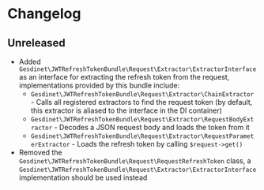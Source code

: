 # Changelog

## Unreleased

- Added `Gesdinet\JWTRefreshTokenBundle\Request\Extractor\ExtractorInterface` as an interface for extracting the refresh token from the request, implementations provided by this bundle include:
    - `Gesdinet\JWTRefreshTokenBundle\Request\Extractor\ChainExtractor` - Calls all registered extractors to find the request token (by default, this extractor is aliased to the interface in the DI container)
    - `Gesdinet\JWTRefreshTokenBundle\Request\Extractor\RequestBodyExtractor` - Decodes a JSON request body and loads the token from it
    - `Gesdinet\JWTRefreshTokenBundle\Request\Extractor\RequestParameterExtractor` - Loads the refresh token by calling `$request->get()`
- Removed the `Gesdinet\JWTRefreshTokenBundle\Request\RequestRefreshToken` class, a `Gesdinet\JWTRefreshTokenBundle\Request\Extractor\ExtractorInterface` implementation should be used instead

